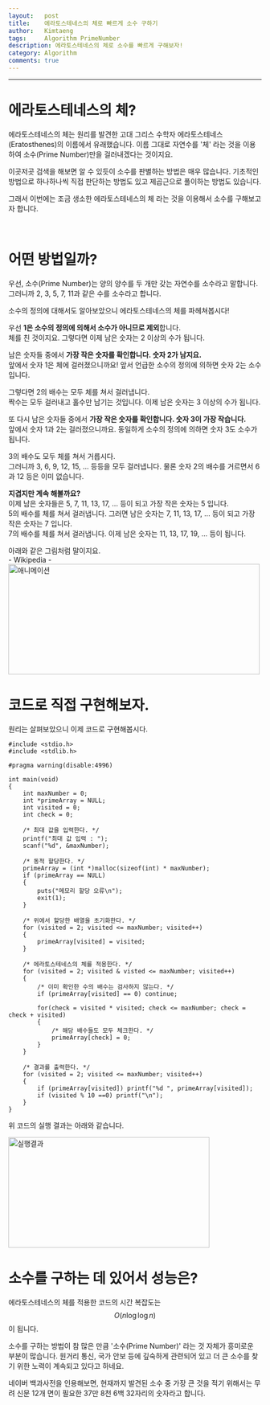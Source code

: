 ```yaml
---
layout:   post
title:    에라토스테네스의 체로 빠르게 소수 구하기
author:   Kimtaeng
tags: 	  Algorithm PrimeNumber
description: 에라토스테네스의 체로 소수를 빠르게 구해보자!
category: Algorithm
comments: true
---
```


<hr/>

# 에라토스테네스의 체?

에라토스테네스의 체는 원리를 발견한 고대 그리스 수학자 에라토스테네스(Eratosthenes)의 이름에서 유래했습니다.
이름 그대로 자연수를 '체' 라는 것을 이용하여 소수(Prime Number)만을 걸러내겠다는 것이지요.

이곳저곳 검색을 해보면 알 수 있듯이 소수를 판별하는 방법은 매우 많습니다.
기초적인 방법으로 하나하나씩 직접 판단하는 방법도 있고 제곱근으로 풀이하는 방법도 있습니다.

그래서 이번에는 조금 생소한 에라토스테네스의 체 라는 것을 이용해서 소수를 구해보고자 합니다.

<br/>

# 어떤 방법일까?

<div class="post_caption">우선, 소수(Prime Number)는 양의 양수를 두 개만 갖는 자연수를 소수라고 말합니다.<br/>
그러니까 2, 3, 5, 7, 11과 같은 수를 소수라고 합니다.</div>

소수의 정의에 대해서도 알아보았으니 에라토스테네스의 체를 파헤쳐봅시다!

우선 <b>1은 소수의 정의에 의해서 소수가 아니므로 제외</b>합니다.<br/>
체를 친 것이지요. 그렇다면 이제 남은 숫자는 2 이상의 수가 됩니다.

남은 숫자들 중에서 <b>가장 작은 숫자를 확인합니다. 숫자 2가 남지요.</b><br/>
앞에서 숫자 1은 체에 걸러졌으니까요! 앞서 언급한 소수의 정의에 의하면 숫자 2는 소수입니다.

그렇다면 2의 배수는 모두 체를 쳐서 걸러냅니다.<br/>
짝수는 모두 걸러내고 홀수만 남기는 것입니다. 이제 남은 숫자는 3 이상의 수가 됩니다.

또 다시 남은 숫자들 중에서 <b>가장 작은 숫자를 확인합니다. 숫자 3이 가장 작습니다.</b><br/>
앞에서 숫자 1과 2는 걸러졌으니까요. 동일하게 소수의 정의에 의하면 숫자 3도 소수가 됩니다.

3의 배수도 모두 체를 쳐서 거릅시다.<br/>
그러니까 3, 6, 9, 12, 15, ... 등등을 모두 걸러냅니다. 물론 숫자 2의 배수를 거르면서 6과 12 등은 이미 없습니다.

<b>지겹지만 계속 해볼까요?</b><br/>
이제 남은 숫자들은 5, 7, 11, 13, 17, ... 등이 되고 가장 작은 숫자는 5 입니다.<br/> 
5의 배수를 체를 쳐서 걸러냅니다. 그러면 남은 숫자는 7, 11, 13, 17, ... 등이 되고 가장 작은 숫자는 7 입니다.<br/>
7의 배수를 체를 쳐서 걸러냅니다. 이제 남은 숫자는 11, 13, 17, 19, ... 등이 됩니다.<br/>

<div class="post_caption">아래와 같은 그림처럼 말이지요.<br/>- Wikipedia -</div>

<img class="post_image" src="{{ site.baseurl }}/img/post/2018-01-07-find-prime-number-using-sieve-eratosthenes-2.gif" width="500" height="220" alt="애니메이션"/>

<br/>

# 코드로 직접 구현해보자.

원리는 살펴보았으니 이제 코드로 구현해봅시다.

<pre class="line-numbers"><code class="language-c" data-start="1">#include &lt;stdio.h&gt;
#include &lt;stdlib.h&gt;

#pragma warning(disable:4996)

int main(void)
{
    int maxNumber = 0;
    int *primeArray = NULL;
    int visited = 0;
    int check = 0;
    
    /* 최대 값을 입력한다. */
    printf("최대 값 입력 : ");
    scanf("%d", &maxNumber);
    
    /* 동적 할당한다. */
    primeArray = (int *)malloc(sizeof(int) * maxNumber);
    if (primeArray == NULL)
    {
        puts("메모리 할당 오류\n");
        exit(1);
    }
    
    /* 위에서 할당한 배열을 초기화한다. */
    for (visited = 2; visited <= maxNumber; visited++)
    {
        primeArray[visited] = visited;
    }
    
    /* 에라토스테네스의 체를 적용한다. */
    for (visited = 2; visited & visted <= maxNumber; visited++)
    {
        /* 이미 확인한 수의 배수는 검사하지 않는다. */
        if (primeArray[visited] == 0) continue;
        
        for(check = visited * visited; check <= maxNumber; check = check + visited)
        {
            /* 해당 배수들도 모두 체크한다. */
            primeArray[check] = 0;
        }
    }
    
    /* 결과를 출력한다. */
    for (visited = 2; visited <= maxNumber; visited++)
    {
        if (primeArray[visited]) printf("%d ", primeArray[visited]);
        if (visited % 10 ==0) printf("\n");
    }
}
</code></pre>

위 코드의 실행 결과는 아래와 같습니다.

<img class="post_image" src="{{ site.baseurl }}/img/post/2018-01-07-find-prime-number-using-sieve-eratosthenes-1.jpeg" width="400" height="220" alt="실행결과"/>

<br/>

# 소수를 구하는 데 있어서 성능은?

에라토스테네스의 체를 적용한 코드의 시간 복잡도는 $$O(n\log { \log { n } ) }$$ 이 됩니다.<br/>

소수를 구하는 방법이 참 많은 만큼 '소수(Prime Number)' 라는 것 자체가 흥미로운 부분이 많습니다.
원거리 통신, 국가 안보 등에 깊숙하게 관련되어 있고 더 큰 소수를 찾기 위한 노력이 계속되고 있다고 하네요.

네이버 백과사전을 인용해보면, 현재까지 발견된 소수 중 가장 큰 것을 적기 위해서는
무려 신문 12개 면이 필요한 37만 8천 6백 32자리의 숫자라고 합니다. 